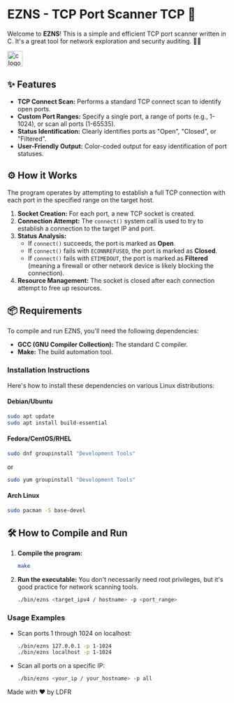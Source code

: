 # EZNS - TCP Port Scanner  TCP 🚀

Welcome to **EZNS**! This is a simple and efficient TCP port scanner written in C. It's a great tool for network exploration and security auditing. 🧙‍♂️

<img src="https://external-content.duckduckgo.com/iu/?u=https%3A%2F%2Fe7.pngegg.com%2Fpngimages%2F724%2F306%2Fpng-clipart-c-logo-c-programming-language-icon-letter-c-blue-logo.png&f=1&nofb=1&ipt=3c24c0dcbad8975461142a1d0ee9dd65d3615363a66fd14b112cab38021987c7" height="35" alt="c logo"  />

## ✨ Features

-   **TCP Connect Scan:** Performs a standard TCP connect scan to identify open ports.
-   **Custom Port Ranges:** Specify a single port, a range of ports (e.g., 1-1024), or scan all ports (1-65535).
-   **Status Identification:**  Clearly identifies ports as "Open", "Closed", or "Filtered".
-   **User-Friendly Output:** Color-coded output for easy identification of port statuses.

## ⚙️ How it Works

The program operates by attempting to establish a full TCP connection with each port in the specified range on the target host.

1.  **Socket Creation:** For each port, a new TCP socket is created.
2.  **Connection Attempt:** The `connect()` system call is used to try to establish a connection to the target IP and port.
3.  **Status Analysis:**
    -   If `connect()` succeeds, the port is marked as **Open**.
    -   If `connect()` fails with `ECONNREFUSED`, the port is marked as **Closed**.
    -   If `connect()` fails with `ETIMEDOUT`, the port is marked as **Filtered** (meaning a firewall or other network device is likely blocking the connection).
4.  **Resource Management:** The socket is closed after each connection attempt to free up resources.

## 📦 Requirements

To compile and run EZNS, you'll need the following dependencies:

-   **GCC (GNU Compiler Collection):** The standard C compiler.
-   **Make:** The build automation tool.

### Installation Instructions

Here's how to install these dependencies on various Linux distributions:

#### Debian/Ubuntu
```bash
sudo apt update
sudo apt install build-essential
```

#### Fedora/CentOS/RHEL
```bash
sudo dnf groupinstall "Development Tools"
```
or
```bash
sudo yum groupinstall "Development Tools"
```

#### Arch Linux
```bash
sudo pacman -S base-devel
```

## 🛠️ How to Compile and Run

1.  **Compile the program:**
    ```bash
    make
    ```

2.  **Run the executable:**
    You don't necessarily need root privileges, but it's good practice for network scanning tools.
    ```bash
    ./bin/ezns <target_ipv4 / hostname> -p <port_range>
    ```

### Usage Examples

-   Scan ports 1 through 1024 on localhost:
    ```bash
    ./bin/ezns 127.0.0.1 -p 1-1024
    ./bin/ezns localhost -p 1-1024
    ```

-   Scan all ports on a specific IP:
    ```bash
    ./bin/ezns <your_ip / your_hostname> -p all
    ```
    

Made with ❤️ by LDFR
